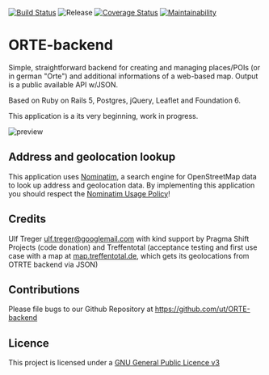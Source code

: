 [![Build Status](https://travis-ci.org/ut/ORTE-backend.svg?branch=master)](https://travis-ci.org/ut/ORTE-backend) ![Release](https://img.shields.io/badge/tag-v0.22-blue.svg) [![Coverage Status](https://coveralls.io/repos/github/ut/ORTE-backend/badge.svg?branch=master)](https://coveralls.io/github/ut/ORTE-backend?branch=master) [![Maintainability](https://api.codeclimate.com/v1/badges/ab3d16e763664a942d72/maintainability)](https://codeclimate.com/github/ut/ORTE-backend/maintainability)


# ORTE-backend

Simple, straightforward backend for creating and managing places/POIs (or in german "Orte") and additional informations of a web-based map. Output is a public available API w/JSON.

Based on Ruby on Rails 5, Postgres, jQuery, Leaflet and Foundation 6.

This application is a its very beginning, work in progress. 

![preview](https://raw.githubusercontent.com/ut/ORTE-backend/master/app/assets/images/ORTE-backend-dev-002.jpg)

## Address and geolocation lookup

This application uses [Nominatim](https://nominatim.openstreetmap.org/), a search engine for OpenStreetMap data to look up address and geolocation data. By implementing this application you should respect the [Nominatim Usage Policy](https://operations.osmfoundation.org/policies/nominatim/)!

## Credits

Ulf Treger <ulf.treger@googlemail.com> with kind support by Pragma Shift Projects (code donation) and Treffentotal (acceptance testing and first use case with a map at [map.treffentotal.de](https://map.treffentotal.de), which gets its geolocations from OTRTE backend via JSON)

## Contributions

Please file bugs to our Github Repository at https://github.com/ut/ORTE-backend

## Licence

This project is licensed under a [GNU General Public Licence v3](https://github.com/ut/ORTE-backend/blob/master/LICENSE)
